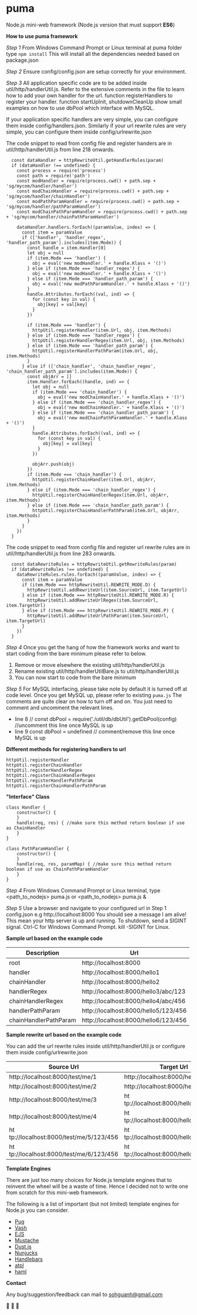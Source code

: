 # puma
Node.js mini-web framework (Node.js version that must support **ES6**)

**How to use puma framework**

*Step 1*
From Windows Command Prompt or Linux terminal at puma folder type ```npm install```
This will install all the dependencies needed based on package.json

*Step 2*
Ensure config/config.json are setup correctly for your environment.

*Step 3*
All application specific code are to be added inside util/http/handlerUtil.js. Refer to the extensive comments in the file to learn how to add your own handler for the url. function registerHandlers to register your handler. function startUpInit, shutdownCleanUp show small examples on how to use dbPool which interface with MySQL.

If your application specific handlers are very simple, you can configure them inside config/handlers.json. Similarly if your url rewrite rules are very simple, you can configure them inside config/urlrewrite.json

The code snippet to read from config file and register handers are in util/http/handlerUtil.js from line 218 onwards.
```
  const dataHandler = httpRewriteUtil.getHandlerRules(param)
  if (dataHandler !== undefined) {
    const process = require('process')
    const path = require('path')
    const modHandler = require(process.cwd() + path.sep + 'sg/mycom/handler/handler')
    const modChainHandler = require(process.cwd() + path.sep + 'sg/mycom/handler/chainHandler')
    const modPathParamHandler = require(process.cwd() + path.sep + 'sg/mycom/handler/pathParamHandler')
    const modChainPathParamHandler = require(process.cwd() + path.sep + 'sg/mycom/handler/chainPathParamHandler')

    dataHandler.handlers.forEach((paramValue, index) => {
      const item = paramValue
      if (['handler', 'handler_regex', 'handler_path_param'].includes(item.Mode)) {
        const handle = item.Handler[0]
        let obj = null
        if (item.Mode === 'handler') {
          obj = eval('new modHandler.' + handle.Klass + '()')
        } else if (item.Mode === 'handler_regex') {
          obj = eval('new modHandler.' + handle.Klass + '()')
        } else if (item.Mode === 'handler_path_param') {
          obj = eval('new modPathParamHandler.' + handle.Klass + '()')
        }
        handle.Attributes.forEach((val, ind) => {
          for (const key in val) {
            obj[key] = val[key]
          }
        })

        if (item.Mode === 'handler') {
          httpUtil.registerHandler(item.Url, obj, item.Methods)
        } else if (item.Mode === 'handler_regex') {
          httpUtil.registerHandlerRegex(item.Url, obj, item.Methods)
        } else if (item.Mode === 'handler_path_param') {
          httpUtil.registerHandlerPathParam(item.Url, obj, item.Methods)
        }
      } else if (['chain_handler', 'chain_handler_regex', 'chain_handler_path_param'].includes(item.Mode)) {
        const objArr = []
        item.Handler.forEach((handle, ind) => {
          let obj = null
          if (item.Mode === 'chain_handler') {
            obj = eval('new modChainHandler.' + handle.Klass + '()')
          } else if (item.Mode === 'chain_handler_regex') {
            obj = eval('new modChainHandler.' + handle.Klass + '()')
          } else if (item.Mode === 'chain_handler_path_param') {
            obj = eval('new modChainPathParamHandler.' + handle.Klass + '()')
          }
          handle.Attributes.forEach((val, ind) => {
            for (const key in val) {
              obj[key] = val[key]
            }
          })

          objArr.push(obj)
        })
        if (item.Mode === 'chain_handler') {
          httpUtil.registerChainHandler(item.Url, objArr, item.Methods)
        } else if (item.Mode === 'chain_handler_regex') {
          httpUtil.registerChainHandlerRegex(item.Url, objArr, item.Methods)
        } else if (item.Mode === 'chain_handler_path_param') {
          httpUtil.registerChainHandlerPathParam(item.Url, objArr, item.Methods)
        }
      }
    })
  }
```

The code snippet to read from config file and register url rewrite rules are in util/http/handlerUtil.js from line 283 onwards.
```
  const dataRewriteRules = httpRewriteUtil.getRewriteRules(param)
  if (dataRewriteRules !== undefined) {
    dataRewriteRules.rules.forEach((paramValue, index) => {
      const item = paramValue
      if (item.Mode === httpRewriteUtil.REWRITE_MODE.D) {
        httpRewriteUtil.addRewriteUrl(item.SourceUrl, item.TargetUrl)
      } else if (item.Mode === httpRewriteUtil.REWRITE_MODE.R) {
        httpRewriteUtil.addRewriteUrlRegex(item.SourceUrl, item.TargetUrl)
      } else if (item.Mode === httpRewriteUtil.REWRITE_MODE.P) {
        httpRewriteUtil.addRewriteUrlPathParam(item.SourceUrl, item.TargetUrl)
      }
    })
  }
```

*Step 4*
Once you get the hang of how the framework works and want to start coding from the bare minimum please refer to below.
1. Remove or move elsewhere the existing util/http/handlerUtil.js
2. Rename existing util/http/handlerUtilBare.js to util/http/handlerUtil.js
3. You can now start to code from the bare minimum

*Step 5*
For MySQL interfacing, please take note by default it is turned off at code level. Once you get MySQL up, please refer to existing ```puma.js``` The comments are quite clear on how to turn off and on. You just need to comment and uncomment the relevant lines.
- line 8        // const dbPool = require('./util/db/dbUtil').getDbPool(config) //uncomment this line once MySQL is up
- line 9        const dbPool = undefined // comment/remove this line once MySQL is up


**Different methods for registering handlers to url**
```
httpUtil.registerHandler
httpUtil.registerChainHandler
httpUtil.registerHandlerRegex
httpUtil.registerChainHandlerRegex
httpUtil.registerHandlerPathParam
httpUtil.registerChainHandlerPathParam
```

**"Interface" Class**
```
class Handler {
    constructor() {
    }    
    handle(req, res) { //make sure this method return boolean if use as ChainHandler
    }
}

class PathParamHandler {
    constructor() {
    }    
    handle(req, res, paramMap) { //make sure this method return boolean if use as ChainPathParamHandler
    }
}
```

*Step 4*
From Windows Command Prompt or Linux terminal, type <path_to_nodejs> puma.js or <path_to_nodejs> puma.js &

*Step 5*
Use a browser and navigate to your configured url in Step 1 config.json e.g ht&#8203;tp://localhost:8000
You should see a message I am alive! This mean your http server is up and running.
To shutdown, send a SIGINT signal. Ctrl-C for Windows Command Prompt. kill -SIGINT <pid> for Linux.
  
**Sample url based on the example code**

| Description | Url |
| --- | --- |
| root | ht&#8203;tp://localhost:8000 |
| handler | ht&#8203;tp://localhost:8000/hello1 |
| chainHandler | ht&#8203;tp://localhost:8000/hello2 |
| handlerRegex | ht&#8203;tp://localhost:8000/hello3/abc/123 |
| chainHandlerRegex | ht&#8203;tp://localhost:8000/hello4/abc/456  |
| handlerPathParam | ht&#8203;tp://localhost:8000/hello5/123/456 | 
| chainHandlerPathParam | ht&#8203;tp://localhost:8000/hello6/123/456 | 

**Sample rewrite url based on the example code**

You can add the url rewrite rules inside util/http/handlerUtil.js or configure them inside config/urlrewrite.json

| Source Url | Target Url |
| --- | --- |
| ht&#8203;tp://localhost:8000/test/me/1 | ht&#8203;tp://localhost:8000/hello1 |
| ht&#8203;tp://localhost:8000/test/me/2 | ht&#8203;tp://localhost:8000/hello2 |
| ht&#8203;tp://localhost:8000/test/me/3 | ht&#8203;tp://localhost:8000/hello3/abc/123 |
| ht&#8203;tp://localhost:8000/test/me/4 | ht&#8203;tp://localhost:8000/hello4/abc/456  |
| ht&#8203;tp://localhost:8000/test/me/5/123/456 | ht&#8203;tp://localhost:8000/hello5/123/456 | 
| ht&#8203;tp://localhost:8000/test/me/6/123/456 | ht&#8203;tp://localhost:8000/hello6/123/456 |

**Template Engines**

There are just too many choices for Node.js template engines that to reinvent the wheel will be a waste of time. Hence I decided not to write one from scratch for this mini-web framework.

The following is a list of important (but not limited) template engines for Node.js you can consider.

- [Pug](https://github.com/pugjs/pug)
- [Vash](https://github.com/kirbysayshi/vash)  
- [EJS](https://github.com/tj/ejs)
- [Mustache](https://github.com/janl/mustache.js)
- [Dust.js](https://github.com/linkedin/dustjs)
- [Nunjucks](https://github.com/mozilla/nunjucks)
- [Handlebars](https://github.com/wycats/handlebars.js)
- [atpl](https://github.com/soywiz/atpl.js)
- [haml](https://github.com/tj/haml.js)

**Contact**

Any bug/suggestion/feedback can mail to sohguanh@gmail.com

:leopard: :leopard: :leopard:
